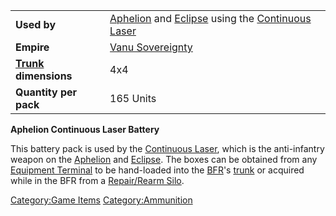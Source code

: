 |                                             |                                                                                                                                      |
| ------------------------------------------- | ------------------------------------------------------------------------------------------------------------------------------------ |
| **Used by**                                 | [Aphelion](Aphelion.md "wikilink") and [Eclipse](Eclipse.md "wikilink") using the [Continuous Laser](Continuous_Laser.md "wikilink") |
| **Empire**                                  | [Vanu Sovereignty](Vanu_Sovereignty.md "wikilink")                                                                                   |
| **[Trunk](Trunk.md "wikilink") dimensions** | 4x4                                                                                                                                  |
| **Quantity per pack**                       | 165 Units                                                                                                                            |

**Aphelion Continuous Laser Battery**

This battery pack is used by the [Continuous
Laser](Continuous_Laser.md "wikilink"), which is the anti-infantry weapon
on the [Aphelion](Aphelion.md "wikilink") and
[Eclipse](Eclipse.md "wikilink"). The boxes can be obtained from any
[Equipment Terminal](Equipment_Terminal.md "wikilink") to be hand-loaded
into the [BFR](BFR.md "wikilink")'s [trunk](trunk.md "wikilink") or acquired
while in the BFR from a [Repair/Rearm
Silo](Repair.md/Rearm_Silo "wikilink").

[Category:Game Items](Category:Game_Items.md "wikilink")
[Category:Ammunition](Category:Ammunition.md "wikilink")
